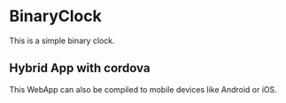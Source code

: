 # BinaryClock
This is a simple binary clock.
## Hybrid App with cordova
This WebApp can also be compiled to mobile devices like Android or iOS.
